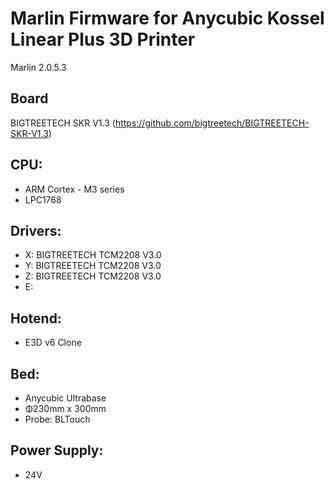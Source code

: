 # Marlin Firmware for Anycubic Kossel Linear Plus 3D Printer
Marlin 2.0.5.3

## Board
BIGTREETECH SKR V1.3 (https://github.com/bigtreetech/BIGTREETECH-SKR-V1.3)

## CPU:
 - ARM Cortex - M3 series
 - LPC1768

## Drivers:
 - X: BIGTREETECH TCM2208 V3.0
 - Y: BIGTREETECH TCM2208 V3.0
 - Z: BIGTREETECH TCM2208 V3.0
 - E:
 
## Hotend:
 - E3D v6 Clone
 
## Bed:
 - Anycubic Ultrabase 
 - Φ230mm x 300mm
 - Probe: BLTouch
 
## Power Supply:
- 24V
